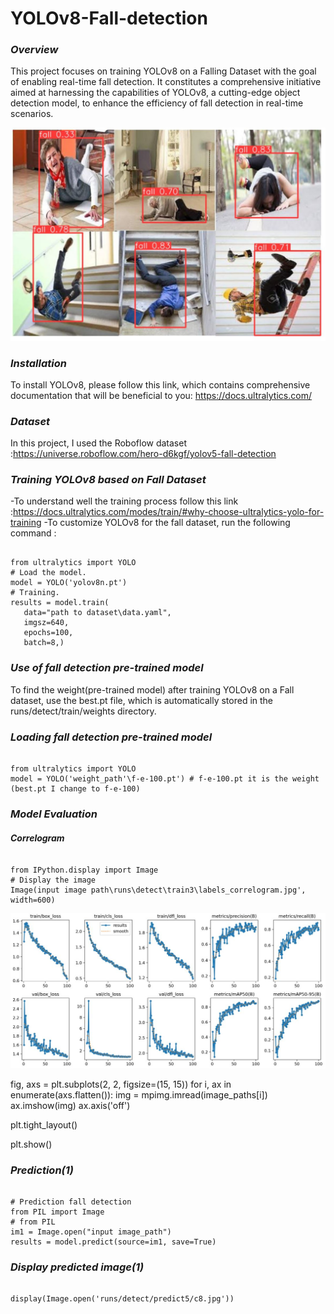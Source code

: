 # YOLOv8-Fall-detection
### *Overview*
This project focuses on training YOLOv8 on a Falling Dataset with the goal of enabling real-time fall detection.
It constitutes a comprehensive initiative aimed at harnessing the capabilities of YOLOv8, a cutting-edge object
detection model, to enhance the efficiency of fall detection in real-time scenarios.

![alt text]( https://github.com/pahaht/YOLOv8-Fall-detection/blob/main/Images/fall-all.JPG)  
 
### *Installation*
To install YOLOv8, please follow this link, which contains comprehensive 
documentation that will be beneficial to you: https://docs.ultralytics.com/

### *Dataset*
In this project, I used the Roboflow dataset :https://universe.roboflow.com/hero-d6kgf/yolov5-fall-detection

### *Training YOLOv8 based on Fall Dataset*
-To understand well the training process follow this link :https://docs.ultralytics.com/modes/train/#why-choose-ultralytics-yolo-for-training
-To customize YOLOv8 for the fall dataset, run the following command : 

<pre><code>
from ultralytics import YOLO 
# Load the model.
model = YOLO('yolov8n.pt') 
# Training.
results = model.train(
   data="path to dataset\data.yaml",    
   imgsz=640,
   epochs=100,
   batch=8,)
</code></pre>

### *Use of fall detection pre-trained model*

To find the weight(pre-trained model) after training YOLOv8 on a Fall dataset, use the best.pt file,
which is automatically stored in the runs/detect/train/weights directory.


### *Loading fall detection pre-trained model*
<pre><code>
from ultralytics import YOLO
model = YOLO('weight_path'\f-e-100.pt') # f-e-100.pt it is the weight (best.pt I change to f-e-100)
</code></pre>

### *Model Evaluation*
#### *Correlogram*
<pre><code>
from IPython.display import Image
# Display the image
Image(input image path\runs\detect\train3\labels_correlogram.jpg', width=600)
</code></pre>

![alt text]( https://github.com/pahaht/YOLOv8-Fall-detection/blob/main/Images/results.JPG)  




fig, axs = plt.subplots(2, 2, figsize=(15, 15))
for i, ax in enumerate(axs.flatten()):
    img = mpimg.imread(image_paths[i])
    ax.imshow(img)
    ax.axis('off')  

plt.tight_layout()

plt.show()

</code></pre>


### *Prediction(1)*

<pre><code>
# Prediction fall detection
from PIL import Image
# from PIL
im1 = Image.open("input image_path")
results = model.predict(source=im1, save=True)  
</code></pre>

### *Display predicted image(1)*

<pre><code>
display(Image.open('runs/detect/predict5/c8.jpg'))
</code></pre>


